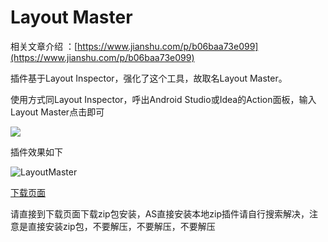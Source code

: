 # Layout Master

相关文章介绍 ：[https://www.jianshu.com/p/b06baa73e099](https://www.jianshu.com/p/b06baa73e099)

插件基于Layout Inspector，强化了这个工具，故取名Layout Master。

使用方式同Layout Inspector，呼出Android Studio或Idea的Action面板，输入Layout Master点击即可

![](https://github.com/wuapnjie/LayoutMaster/blob/master/images/pic1.png)

插件效果如下

![LayoutMaster](https://github.com/wuapnjie/LayoutMaster/blob/master/images/pic2.gif)

[下载页面](https://github.com/wuapnjie/LayoutMaster/releases/tag/v1.0.0)

请直接到下载页面下载zip包安装，AS直接安装本地zip插件请自行搜索解决，注意是直接安装zip包，不要解压，不要解压，不要解压
